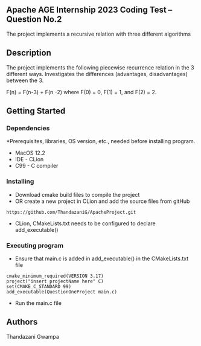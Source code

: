 ## Apache AGE Internship 2023 Coding Test – Question No.2

The project implements a recursive relation with three different algorithms

## Description

The project implements the following piecewise recurrence relation in the 3 different ways.
Investigates the differences (advantages, disadvantages) between the 3.

F(n) = F(n-3) + F(n -2) where F(0) = 0, F(1) = 1, and F(2) = 2.

## Getting Started

### Dependencies

*Prerequisites, libraries, OS version, etc., needed before installing program.
* MacOS 12.2
* IDE - CLion
* C99 - C compiler

### Installing

* Download cmake build files to compile the project
* OR create a new project in CLion and add the source files from gitHub
```
https://github.com/ThandazaniG/ApacheProject.git
```
* CLion, CMakeLists.txt needs to be configured to declare add_executable()


### Executing program

* Ensure that main.c is added in add_executable() in the CMakeLists.txt file
```
cmake_minimum_required(VERSION 3.17)
project("insert projectName here" C)
set(CMAKE_C_STANDARD 99)
add_executable(QuestionOneProject main.c)
```
* Run the main.c file

## Authors
Thandazani Gwampa
